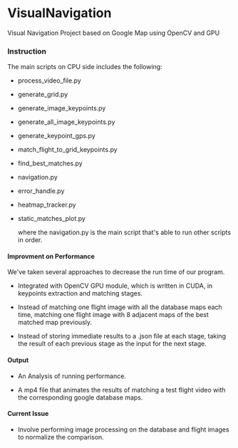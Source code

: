 # VisualNavigation
Visual Navigation Project based on Google Map using OpenCV and GPU 

### Instruction

The main scripts on CPU side includes the following:

- process_video_file.py

- generate_grid.py

- generate_image_keypoints.py

- generate_all_image_keypoints.py

- generate_keypoint_gps.py

- match_flight_to_grid_keypoints.py

- find_best_matches.py

- navigation.py

- error_handle.py

- heatmap_tracker.py

- static_matches_plot.py

  where the navigation.py is the main script that's able to run other scripts in order.

#### Improvment on Performance

We've taken several approaches to decrease the run time of our program.

- Integrated with OpenCV GPU module, which is written in CUDA, in keypoints extraction and matching stages.

- Instead of matching one flight image with all the database maps each time, matching one flight image with 8 adjacent maps of the best matched map previously.

- Instead of storing immediate results to a .json file at each stage, taking the result of each previous stage as the input for the next stage. 

#### Output

- An Analysis of running performance.

- A mp4 file that animates the results of matching a test flight video with the corresponding google database maps. 




#### Current Issue

- Involve performing image processing on the database and flight images to normalize the comparison.




